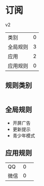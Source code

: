 # 订阅

v2

|||
| - |:-:|
|类别|0|
|全局规则|3|
|应用|2|
|应用规则|0|

## 规则类别

|||
| - |:-:|


## 全局规则

- 开屏广告
- 更新提示
- 青少年模式

## 应用规则

||||
| - |:-:|-|
|QQ|0||
|微信|0||

